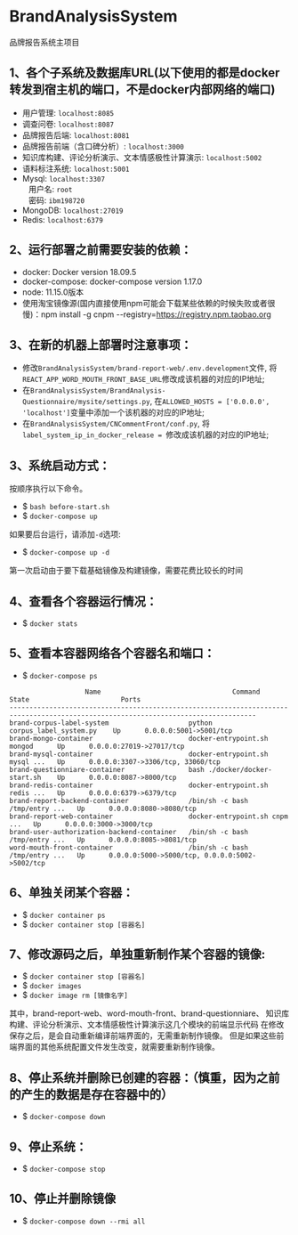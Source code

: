 # BrandAnalysisSystem
品牌报告系统主项目

## 1、各个子系统及数据库URL(以下使用的都是docker转发到宿主机的端口，不是docker内部网络的端口)
- 用户管理: `localhost:8085`
- 调查问卷: `localhost:8087 `
- 品牌报告后端: `localhost:8081`
- 品牌报告前端（含口碑分析）: `localhost:3000`
- 知识库构建、评论分析演示、文本情感极性计算演示: `localhost:5002`
- 语料标注系统: `localhost:5001`
- Mysql: `localhost:3307` <br> 
&ensp; 用户名: `root` <br>
&ensp; 密码: `ibm198720`
- MongoDB: `localhost:27019`
- Redis: `localhost:6379`


## 2、运行部署之前需要安装的依赖：
- docker: Docker version 18.09.5
- docker-compose: docker-compose version 1.17.0
- node: 11.15.0版本
- 使用淘宝镜像源(国内直接使用npm可能会下载某些依赖的时候失败或者很慢)：npm install -g cnpm --registry=https://registry.npm.taobao.org

## 3、在新的机器上部署时注意事项：
- 修改`BrandAnalysisSystem/brand-report-web/.env.development`文件, 将`REACT_APP_WORD_MOUTH_FRONT_BASE_URL`修改成该机器的对应的IP地址;
- 在`BrandAnalysisSystem/BrandAnalysis-Questionnaire/mysite/settings.py`, 在`ALLOWED_HOSTS = ['0.0.0.0', 'localhost']`变量中添加一个该机器的对应的IP地址;
- 在`BrandAnalysisSystem/CNCommentFront/conf.py`, 将`label_system_ip_in_docker_release = `修改成该机器的对应的IP地址;

## 3、系统启动方式：
按顺序执行以下命令。

- $ `bash before-start.sh`
- $ `docker-compose up`

如果要后台运行，请添加`-d`选项:
- $ `docker-compose up -d`

第一次启动由于要下载基础镜像及构建镜像，需要花费比较长的时间

## 4、查看各个容器运行情况：
- $ `docker stats`

## 5、查看本容器网络各个容器名和端口：
- $ `docker-compose ps`

```$xslt
                   Name                                 Command               State                       Ports                     
------------------------------------------------------------------------------------------------------------------------------------
brand-corpus-label-system                    python corpus_label_system.py    Up      0.0.0.0:5001->5001/tcp                        
brand-mongo-container                        docker-entrypoint.sh mongod      Up      0.0.0.0:27019->27017/tcp                      
brand-mysql-container                        docker-entrypoint.sh mysql ...   Up      0.0.0.0:3307->3306/tcp, 33060/tcp             
brand-questionniare-container                bash ./docker/docker-start.sh    Up      0.0.0.0:8087->8000/tcp                        
brand-redis-container                        docker-entrypoint.sh redis ...   Up      0.0.0.0:6379->6379/tcp                        
brand-report-backend-container               /bin/sh -c bash /tmp/entry ...   Up      0.0.0.0:8080->8080/tcp                        
brand-report-web-container                   docker-entrypoint.sh cnpm  ...   Up      0.0.0.0:3000->3000/tcp                        
brand-user-authorization-backend-container   /bin/sh -c bash /tmp/entry ...   Up      0.0.0.0:8085->8081/tcp                        
word-mouth-front-container                   /bin/sh -c bash /tmp/entry ...   Up      0.0.0.0:5000->5000/tcp, 0.0.0.0:5002->5002/tcp
```

## 6、单独关闭某个容器：
- $ `docker container ps`
- $ `docker container stop [容器名]`

## 7、修改源码之后，单独重新制作某个容器的镜像:
- $ `docker container stop [容器名]`
- $ `docker images` 
- $ `docker image rm [镜像名字]`

其中，brand-report-web、word-mouth-front、brand-questionniare、
知识库构建、评论分析演示、文本情感极性计算演示这几个模块的前端显示代码
在修改保存之后，是会自动重新编译前端界面的，无需重新制作镜像。
但是如果这些前端界面的其他系统配置文件发生改变，就需要重新制作镜像。

## 8、停止系统并删除已创建的容器：（慎重，因为之前的产生的数据是存在容器中的）
- $ `docker-compose down`

## 9、停止系统：
- $ `docker-compose stop`

## 10、停止并删除镜像
- $ `docker-compose down --rmi all`

